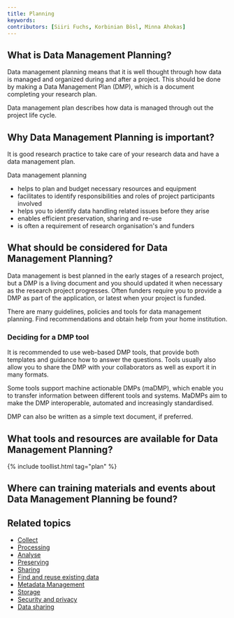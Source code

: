 ```yaml
---
title: Planning
keywords:
contributors: [Siiri Fuchs, Korbinian Bösl, Minna Ahokas]
---
```


## What is Data Management Planning?
Data management planning means that it is well thought through how data is managed and organized during and after a project. This should be done by making a Data Management Plan (DMP), which is a document completing your research plan.

Data management plan describes how data is managed through out the project life cycle.

## Why Data Management Planning is important?
It is good research practice to take care of your research data and have a data management plan.

Data management planning

* helps to plan and budget necessary resources and equipment
* facilitates to identify responsibilities and roles of project participants involved
* helps you to identify data handling related issues before they arise
* enables efficient preservation, sharing and re-use
* is often a requirement of research organisation's and funders


## What should be considered for Data Management Planning?
Data management is best planned in the early stages of a research project, but a DMP is a living document and you should updated it when necessary as the research project progresses. Often funders require you to provide a DMP as part of the application, or latest when your project is funded.

There are many guidelines, policies and tools for data management planning. Find recommendations and obtain help from your home institution.


### Deciding for a DMP tool

It is recommended to use web-based DMP tools, that provide both templates and guidance how to answer the questions. Tools usually also allow you to share the DMP with your collaborators as well as export it in many formats.

Some tools support machine actionable DMPs (maDMP), which enable you to transfer information between different tools and systems.
MaDMPs aim to make the DMP interoperable, automated and increasingly standardised.

DMP can also be written as a simple text document, if preferred.


## What tools and resources are available for Data Management Planning?

{% include toollist.html tag="plan" %}

## Where can training materials and events about Data Management Planning be found?
<!-- Link to Tess query -->

## Related topics

* [Collect](collecting)
* [Processing](processing)
* [Analyse](analysing)
* [Preserving](preserving)
* [Sharing](sharing)
* [Find and reuse existing data](reusing)
* [Metadata Management](metadata_management)
* [Storage](storage)
* [Security and privacy](security_and_privacy)
* [Data sharing](data_sharing)

<!-- * File format
* Data volume
* Licences
* Data documentation
* Ontology
* Data organisation
* Identifiers
* Data quality
* Costs for data management, storage and sharing
* Responsibilities
* Ethical and legal issues
* Funder guidelines

## External links -->
